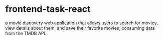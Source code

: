 # frontend-task-react
 a movie discovery web application that allows users to search for movies, view details about them, and save their favorite movies, consuming data from the TMDB API.
